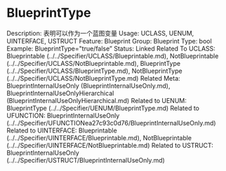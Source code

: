 # BlueprintType

Description: 表明可以作为一个蓝图变量
Usage: UCLASS, UENUM, UINTERFACE, USTRUCT
Feature: Blueprint
Group: Blueprint
Type: bool
Example: BlueprintType="true/false”
Status: Linked
Related To UCLASS: Blueprintable (../../Specifier/UCLASS/Blueprintable.md), NotBlueprintable (../../Specifier/UCLASS/NotBlueprintable.md), BlueprintType (../../Specifier/UCLASS/BlueprintType.md), NotBlueprintType (../../Specifier/UCLASS/NotBlueprintType.md)
Related Meta: BlueprintInternalUseOnly (BlueprintInternalUseOnly.md), BlueprintInternalUseOnlyHierarchical (BlueprintInternalUseOnlyHierarchical.md)
Related to UENUM: BlueprintType (../../Specifier/UENUM/BlueprintType.md)
Related to UFUNCTION: BlueprintInternalUseOnly (../../Specifier/UFUNCTIONea27c93c0d76/BlueprintInternalUseOnly.md)
Related to UINTERFACE: Blueprintable (../../Specifier/UINTERFACE/Blueprintable.md), NotBlueprintable (../../Specifier/UINTERFACE/NotBlueprintable.md)
Related to USTRUCT: BlueprintInternalUseOnly (../../Specifier/USTRUCT/BlueprintInternalUseOnly.md)